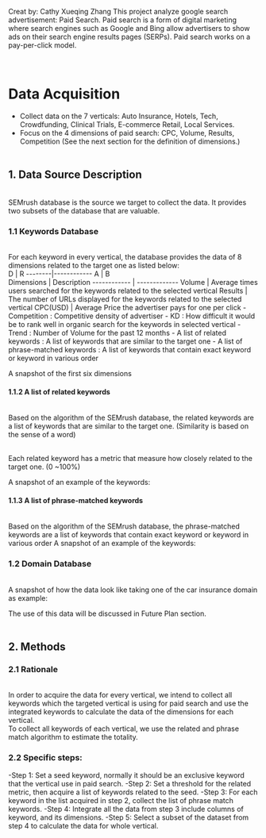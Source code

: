 Creat by: Cathy Xueqing Zhang
This project analyze google search advertisement: Paid Search. Paid search is a form of digital marketing where search engines such as Google and Bing allow advertisers to show ads on their search engine results pages (SERPs). Paid search works on a pay-per-click model.<br/>
<br/><br/>
# Data Acquisition 
- Collect data on the 7 verticals: Auto Insurance, Hotels, Tech, Crowdfunding, Clinical Trials, E-commerce Retail, Local Services.
- Focus on the 4 dimensions of paid search: CPC, Volume, Results, Competition (See the next section for the definition of dimensions.)
<br/><br/>
## 1. Data Source Description 
<br/>
SEMrush database is the source we target to collect the data. It provides two subsets of the database that are valuable.

### 1.1 Keywords Database
<br/>
For each keyword in every vertical, the database provides the data of 8 dimensions related to the target one as listed below:
<br/>
D | R
--------|------------
A | B


<br/>
Dimensions |	Description
------------ | -------------
Volume | Average times users searched for the keywords related to the selected vertical
Results | The number of URLs displayed for the keywords related to the selected vertical
CPC(USD) | Average Price the advertiser pays for one per click
- Competition : Competitive density of advertiser
- KD : How difficult it would be to rank well in organic search for the keywords in selected vertical
- Trend : Number of Volume for the past 12 months
- A list of related keywords : A list of keywords that are similar to the target one
- A list of phrase-matched keywords : A list of keywords that contain exact keyword or keyword in various order 


A snapshot of the first six dimensions
 
 

#### 1.1.2 A list of related keywords 
<br/>
Based on the algorithm of the SEMrush database, the related keywords are a list of keywords that are similar to the target one. (Similarity is based on the sense of a word)

<br/>Each related keyword has a metric that measure how closely related to the target one. (0 ~100%)

A snapshot of an example of the keywords:

 
#### 1.1.3 A list of phrase-matched keywords 
<br/>
Based on the algorithm of the SEMrush database, the phrase-matched keywords are a list of keywords that contain exact keyword or keyword in various order 
A snapshot of an example of the keywords:
 


### 1.2 Domain Database
<br/>
A snapshot of how the data look like taking one of the car insurance domain as example:

 

The use of this data will be discussed in Future Plan section.
<br/><br/>

## 2. Methods
### 2.1 Rationale
<br/>
In order to acquire the data for every vertical, we intend to collect all keywords which the targeted vertical is using for paid search and use the integrated keywords to calculate the data of the dimensions for each vertical.
<br/>
To collect all keywords of each vertical, we use the related and phrase match algorithm to estimate the totality.

### 2.2 Specific steps:

-Step 1: Set a seed keyword, normally it should be an exclusive keyword that the vertical use in paid search.
-Step 2: Set a threshold for the related metric, then acquire a list of keywords related to the seed.
-Step 3: For each keyword in the list acquired in step 2, collect the list of phrase match keywords.
-Step 4: Integrate all the data from step 3 include columns of keyword, and its dimensions.
-Step 5: Select a subset of the dataset from step 4 to calculate the data for whole vertical.


